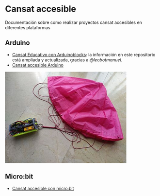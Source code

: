 # Cansat accesible
Documentación sobre como realizar proyectos cansat accesibles en diferentes plataformas

## Arduino
* [Cansat Educativo con Arduinoblocks](https://leobotmanuel.github.io/cansat-educativo/): la información en este repositorio está ampliada y actualizada, gracias a *@leobotmanuel*.
*  [Cansat accesible Arduino](https://docs.google.com/document/d/1QRhxX2xTp3BpBRwgUQqSLYbY-pM_tBMuI9699WiVhyg/edit?usp=sharing)

![cansat](images/conjunto_p.jpg)

## Micro:bit
* [Cansat accesible con micro:bit](/microbit/cansat_microbit.pdf)


